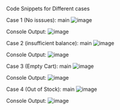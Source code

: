 Code Snippets for Different cases

Case 1 (No isssues):
main
![image](https://github.com/user-attachments/assets/8248e442-d909-4411-ac5f-7311bd236a0d)

Console Output:
![image](https://github.com/user-attachments/assets/c3e104b5-07d7-4f47-8a3d-c5df97c992d9)

Case 2 (insufficient balance):
main
![image](https://github.com/user-attachments/assets/cb245ea1-d834-4ccd-9717-04407280b131)

Console Output:
![image](https://github.com/user-attachments/assets/f181b84c-105f-4f46-8d6a-b6bea16372de)

Case 3 (Empty Cart):
main
![image](https://github.com/user-attachments/assets/1812a73d-d9b9-433e-ad2e-76f1d47ce301)

Console Output:
![image](https://github.com/user-attachments/assets/37fda8b0-bc35-4733-b60f-c721e627a82d)

Case 4 (Out of Stock):
main
![image](https://github.com/user-attachments/assets/2fdae0ca-d152-44a1-bd5c-87457c6534cf)

Console Output:
![image](https://github.com/user-attachments/assets/84965022-a035-4d83-b0ad-72cc1bef46e9)
